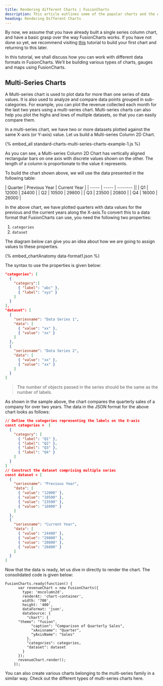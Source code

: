 ```yaml
---
title: Rendering different Charts | FusionCharts
description: This article outlines some of the popular charts and the way to render them with their respective data formats.
heading: Rendering Different Charts
---
```


By now, we assume that you have already built a single series column chart, and have a basic grasp over the way FusionCharts works. If you have not done so yet, we recommend visiting [this](https://www.fusioncharts.com/dev/getting-started/plain-javascript/your-first-chart-using-plain-javascript) tutorial to build your first chart and returning to this later.

In this tutorial, we shall discuss how you can work with different data formats in FusionCharts. We’ll be building various types of charts, gauges and maps using FusionCharts.

## Multi-Series Charts

A Multi-series chart is used to plot data for more than one series of data values. It is also used to analyze and compare data points grouped in sub-categories. For example, you can plot the revenue collected each month for the last two years using a multi-series chart. Multi-series charts can also help you plot the highs and lows of multiple datasets, so that you can easily compare them.

In a multi-series chart, we have two or more datasets plotted against the same X-axis (or Y-axis) value. Let us build a Multi-series Column 2D Chart.

{% embed_all standard-charts-multi-series-charts-example-1.js %}

As you can see, a Multi-series Column 2D Chart has vertically aligned rectangular bars on one axis with discrete values shown on the other. The length of a column is proportionate to the value it represents.

To build the chart shown above, we will use the data presented in the following table:

| Quarter | Previous Year | Current Year |
| ----- | ----- | -------- ||
| Q1 | 12000 | 24400 |
| Q2 | 10500 | 29800 |
| Q3 | 23500 | 20800 |
| Q4 | 16000 | 26000 |

In the above chart, we have plotted quarters with data values for the previous and the current years along the X-axis.To convert this to a data format that FusionCharts can use, you need the following two properties:

1. `categories`
2. `dataset`

The diagram below can give you an idea about how we are going to assign values to these properties.

{% embed_chartAnatomy data-format1.json %}

The syntax to use the properties is given below:
```json
"categories": [
  {
    "category":[ 
      { "label": "abc" },
      { "label": "xyz" }
    ]
  }
],
"dataset": [
  {
    "seriesname": "Data Series 1",
    "data": [
      { "value": "xx" },
      { "value": "xx" }
    ]
  },
  {
    "seriesname": "Data Series 2",
    "data": [
      { "value": "xx" },
      { "value": "xx" }
    ]
  }
]
```
> The number of objects passed in the series should be the same as the number of labels.

As shown in the sample above, the chart compares the quarterly sales of a company for over two years. The data in the JSON format for the above chart looks as follows:
```json
// Define the categories representing the labels on the X-axis
const categories =  [
  {
    "category": [
      { "label": "Q1" },
      { "label": "Q2" },
      { "label": "Q3" },
      { "label": "Q4" }
    ]
  }
]
// Construct the dataset comprising multiple series 
const dataset = [
  {
    "seriesname": "Previous Year",
    "data": [
      { "value": "12000" },
      { "value": "10500" },
      { "value": "23500" },
      { "value": "16000" }
    ]
  },
  {
    "seriesname": "Current Year",
    "data": [
      { "value": "24400" },
      { "value": "29800" },
      { "value": "20800" },
      { "value": "26800" }
    ]
  }
]
```

Now that the data is ready, let us dive in directly to render the chart. The consolidated code is given below:
```
FusionCharts.ready(function() {
      var revenueChart = new FusionCharts({
        type: 'mscolumn2d',
        renderAt: 'chart-container',
        width: '700',
        height: '400',
        dataFormat: 'json',
        dataSource: {
          "chart": {
      "theme": "fusion",
            "caption": "Comparison of Quarterly Sales",
            "xAxisname": "Quarter",
            "yAxisName": "Sales"
          },
          "categories": categories,
          "dataset": dataset
        }
      });
      revenueChart.render();
    });
```

You can also create various charts belonging to the multi-series family in a similar way. Check out the different types of multi-series charts here.